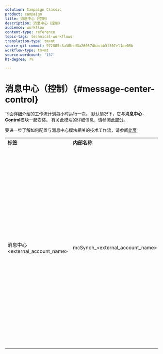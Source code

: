 ```yaml
---
solution: Campaign Classic
product: campaign
title: 消息中心（控制）
description: 消息中心（控制）
audience: workflow
content-type: reference
topic-tags: technical-workflows
translation-type: tm+mt
source-git-commit: 972885c3a38bcd3a260574bacbb3f507e11ae05b
workflow-type: tm+mt
source-wordcount: '157'
ht-degree: 7%

---
```



# 消息中心（控制）{#message-center-control}

下面详细介绍的工作流计划每小时运行一次。 默认情况下，它与&#x200B;**消息中心- Control**&#x200B;模块一起安装。 有关此模块的详细信息，请参阅此[部分](../../message-center/using/about-transactional-messaging.md)。

要进一步了解如何配置与消息中心模块相关的技术工作流，请参阅[此页](../../message-center/using/technical-workflows.md)。

<table> 
 <tbody> 
  <tr> 
   <td> <strong>标签</strong><br /> </td> 
   <td> <strong>内部名称</strong><br /> </td> 
   <td> <strong>说明</strong><br /> </td> 
  </tr> 
  <tr> 
   <td> 消息中心&lt;external_account_name&gt;<br /> </td> 
   <td> mcSynch_&lt;external_account_name&gt;<br /> </td> 
   <td> 此工作流：<br /> 
    <ul> 
     <li> <p>恢复操作处理的事件的列表。</p> </li> 
     <li> <p>与NmsBroadLogMsg表同步，以恢复投放消息资格。</p> </li> 
     <li> <p>一旦与NmsBroadLogMsg表的同步完成，将恢复事件投放日志。</p> </li> 
     <li> <p>与NmsTrackingUrl表同步，以恢复投放URL的跟踪。</p> </li> 
     <li> <p>一旦与NmsTrackingUrl表的同步完成，将恢复事件跟踪URL。</p> </li> 
     <li> <p>允许您在发送隔离后每三小时恢复置入投放的所有电子邮件地址。</p> </li> 
    </ul> </td> 
  </tr> 
 </tbody> 
</table>

